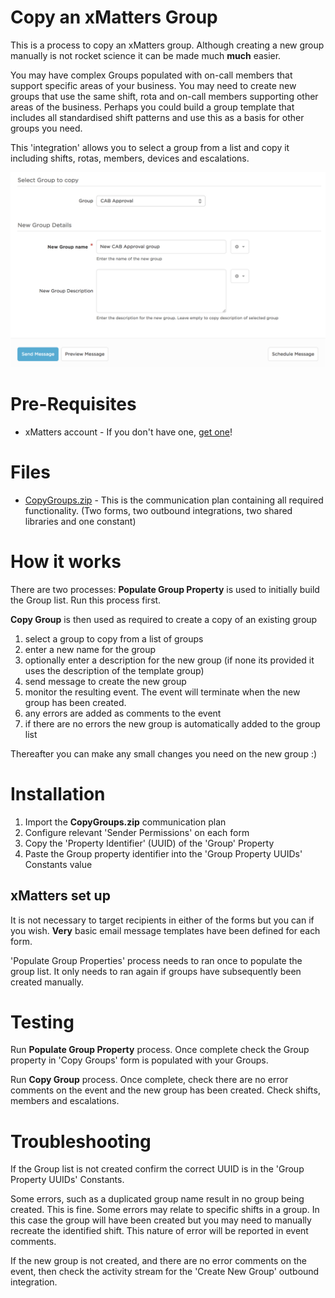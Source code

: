 # Copy an xMatters Group
This is a process to copy an xMatters group.  Although creating a new group manually is not rocket science it can be made much **much** easier.

You may have complex Groups populated with on-call members that support specific areas of your business.  You may need to create new groups that use the same shift, rota and on-call members supporting other areas of the business.  Perhaps you could build a group template that includes all standardised shift patterns and use this as a basis for other groups you need.

This 'integration' allows you to select a group from a list and copy it including shifts, rotas, members, devices and escalations.

<kbd>
  <img src="media/CopyGroupForm.png">
</kbd>

# Pre-Requisites
* xMatters account - If you don't have one, [get one](https://www.xmatters.com)!

# Files
* [CopyGroups.zip](CopyGroups.zip) - This is the communication plan containing all required functionality. (Two forms, two outbound integrations, two shared libraries and one constant)

# How it works
There are two processes:
**Populate Group Property** is used to initially build the Group list.  Run this process first.

**Copy Group** is then used as required to create a copy of an existing group

1. select a group to copy from a list of groups
2. enter a new name for the group
3. optionally enter a description for the new group (if none its provided it uses the description of the template group)
4. send message to create the new group
5. monitor the resulting event.  The event will terminate when the new group has been created.  
6. any errors are added as comments to the event
7. if there are no errors the new group is automatically added to the group list

Thereafter you can make any small changes you need on the new group :)

# Installation
1. Import the **CopyGroups.zip** communication plan
2. Configure relevant 'Sender Permissions' on each form
3. Copy the 'Property Identifier' (UUID) of the 'Group' Property
4. Paste the Group property identifier into the 'Group Property UUIDs' Constants value

## xMatters set up
It is not necessary to target recipients in either of the forms but you can if you wish.  **Very** basic email message templates have been defined for each form.

'Populate Group Properties' process needs to ran once to populate the group list.  It only needs to ran again if groups have subsequently been created manually.

# Testing
Run **Populate Group Property** process.  Once complete check the Group property in 'Copy Groups' form is populated with your Groups.

Run **Copy Group** process.  Once complete, check there are no error comments on the event and the new group has been created.  Check shifts, members and escalations.

# Troubleshooting
If the Group list is not created confirm the correct UUID is in the 'Group Property UUIDs' Constants.

Some errors, such as a duplicated group name result in no group being created.  This is fine.  Some errors may relate to specific shifts in a group.  In this case the group will have been created but you may need to manually recreate the identified shift.  This nature of error will be reported in event comments.

If the new group is not created, and there are no error comments on the event, then check the activity stream for the 'Create New Group' outbound integration.

